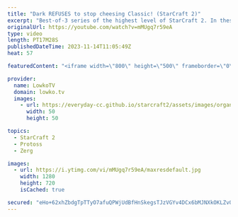 ```yaml
---
title: "Dark REFUSES to stop cheesing Classic! (StarCraft 2)"
excerpt: "Best-of-3 series of the highest level of StarCraft 2. In these games Dark decides to play the most aggresive Zerg cheeses in all of SC2. Later in the series however, Classic decides to respond in kind with his own Protoss rush. Support my work: https://patreon.com/lowkotv  Lowko merch: https://lowko.shop"
originalUrl: https://youtube.com/watch?v=mMUgq7r59eA
type: video
length: PT17M28S
publishedDateTime: 2023-11-14T11:05:49Z
heat: 57

featuredContent: "<iframe width=\"800\" height=\"500\" frameborder=\"0\" src=\"https://www.youtube.com/embed/mMUgq7r59eA\" allow=\"accelerometer; autoplay; encrypted-media; gyroscope; picture-in-picture\" allowfullscreen></iframe>"

provider:
  name: LowkoTV
  domain: lowko.tv
  images:
    - url: https://everyday-cc.github.io/starcraft2/assets/images/organizations/lowko.tv-50x50.jpg
      width: 50
      height: 50

topics:
  - StarCraft 2
  - Protoss
  - Zerg

images:
  - url: https://i.ytimg.com/vi/mMUgq7r59eA/maxresdefault.jpg
    width: 1280
    height: 720
    isCached: true

secured: "eHo+62xhZbdgTpTTyO7afuQPWjUdBfHnSkegsTJzVGYv4DCx6bMJNXkOKLZvOVn2zP1ZFjy5hZeYqRZnjEYSH38tOwDg57TRHbK3yrbfLFbw5qBB2Wq56WXLqOAXjgrffjXCDwQRb+OkAhFIptrezH2qc1koMlQNvuW+5k2O+r2+uqMVpmmRJctqMgBfvv+c9Mteht3ceUeMfVlyLg3dUL6EkPA21rGrK012BebLIfVeFBFFaYPOok6dsBg1BnJ/PWcoQtW1IQ3MBGXZmi1s6+fpgEXMWSYHfOUrWf0sTKq9RED7kKh6r3s6+THRBxoujMq7ouL+RPp+Hmt8eq4vg7nKdbLfAU92WJ0ft0rAwGgyunar9EDN6tPksCoQ/KQ1PsfkE5WSF5+2tU6vp9+miaXs1nFBP5HPTZAxc4luEr0=;MILhTsqXVW5Xy5ajtyqrkg=="
---
```


